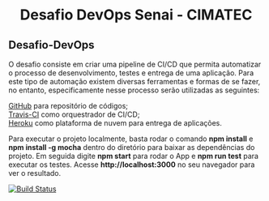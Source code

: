<h1 align="center"> Desafio DevOps Senai - CIMATEC </h1>

## Desafio-DevOps

O desafio consiste em criar uma pipeline de CI/CD que permita automatizar o processo de desenvolvimento, testes e entrega de uma aplicação.
Para este tipo de automação existem diversas ferramentas e formas de se fazer, no entanto, especificamente nesse processo serão utilizadas as seguintes:

<a href="https://github.com/">GitHub</a> para repositório de códigos;<br>
<a href="http://travis-ci.com/">Travis-CI</a> como orquestrador de CI/CD;<br>
<a href="http://heroku.com/">Heroku</a> como plataforma de nuvem para entrega de aplicações.

Para executar o projeto localmente, basta rodar o comando **npm install** e **npm install -g mocha** dentro do diretório para baixar as dependências do projeto. Em seguida digite **npm start** para rodar o App e **npm run test** para executar os testes. Acesse **http://localhost:3000** no seu navegador para ver o resultado.

<!-- Flag Travis-CI - GitHub -->

[![Build Status](https://app.travis-ci.com/crysmar1/desafio-devops.svg?branch=main)](https://app.travis-ci.com/crysmar1/desafio-devops)
